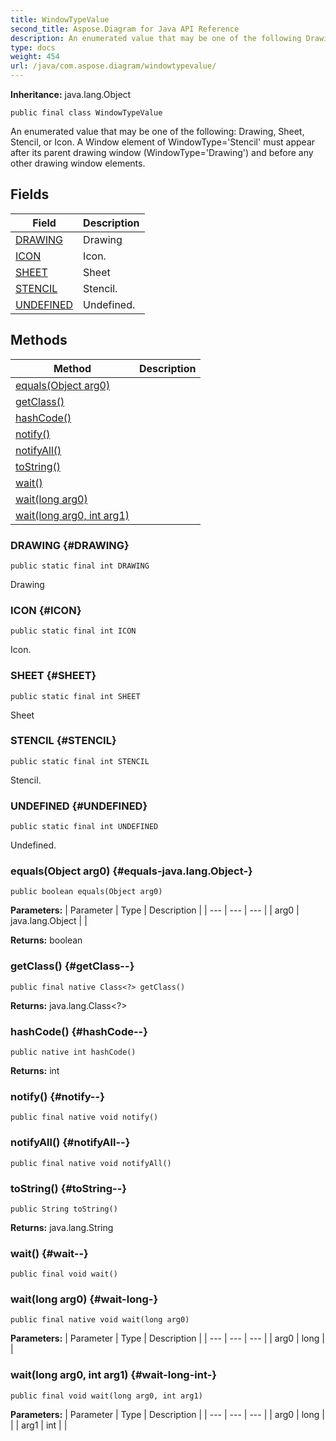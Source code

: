 ```yaml
---
title: WindowTypeValue
second_title: Aspose.Diagram for Java API Reference
description: An enumerated value that may be one of the following Drawing Sheet Stencil or Icon.
type: docs
weight: 454
url: /java/com.aspose.diagram/windowtypevalue/
---
```


**Inheritance:**
java.lang.Object
```
public final class WindowTypeValue
```

An enumerated value that may be one of the following: Drawing, Sheet, Stencil, or Icon. A Window element of WindowType='Stencil' must appear after its parent drawing window (WindowType='Drawing') and before any other drawing window elements.
## Fields

| Field | Description |
| --- | --- |
| [DRAWING](#DRAWING) | Drawing |
| [ICON](#ICON) | Icon. |
| [SHEET](#SHEET) | Sheet |
| [STENCIL](#STENCIL) | Stencil. |
| [UNDEFINED](#UNDEFINED) | Undefined. |
## Methods

| Method | Description |
| --- | --- |
| [equals(Object arg0)](#equals-java.lang.Object-) |  |
| [getClass()](#getClass--) |  |
| [hashCode()](#hashCode--) |  |
| [notify()](#notify--) |  |
| [notifyAll()](#notifyAll--) |  |
| [toString()](#toString--) |  |
| [wait()](#wait--) |  |
| [wait(long arg0)](#wait-long-) |  |
| [wait(long arg0, int arg1)](#wait-long-int-) |  |
### DRAWING {#DRAWING}
```
public static final int DRAWING
```


Drawing

### ICON {#ICON}
```
public static final int ICON
```


Icon.

### SHEET {#SHEET}
```
public static final int SHEET
```


Sheet

### STENCIL {#STENCIL}
```
public static final int STENCIL
```


Stencil.

### UNDEFINED {#UNDEFINED}
```
public static final int UNDEFINED
```


Undefined.

### equals(Object arg0) {#equals-java.lang.Object-}
```
public boolean equals(Object arg0)
```




**Parameters:**
| Parameter | Type | Description |
| --- | --- | --- |
| arg0 | java.lang.Object |  |

**Returns:**
boolean
### getClass() {#getClass--}
```
public final native Class<?> getClass()
```




**Returns:**
java.lang.Class<?>
### hashCode() {#hashCode--}
```
public native int hashCode()
```




**Returns:**
int
### notify() {#notify--}
```
public final native void notify()
```




### notifyAll() {#notifyAll--}
```
public final native void notifyAll()
```




### toString() {#toString--}
```
public String toString()
```




**Returns:**
java.lang.String
### wait() {#wait--}
```
public final void wait()
```




### wait(long arg0) {#wait-long-}
```
public final native void wait(long arg0)
```




**Parameters:**
| Parameter | Type | Description |
| --- | --- | --- |
| arg0 | long |  |

### wait(long arg0, int arg1) {#wait-long-int-}
```
public final void wait(long arg0, int arg1)
```




**Parameters:**
| Parameter | Type | Description |
| --- | --- | --- |
| arg0 | long |  |
| arg1 | int |  |

